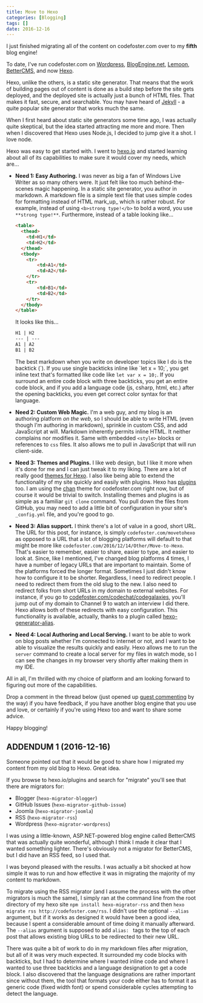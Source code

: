 ```yaml
---
title: Move to Hexo
categories: [Blogging]
tags: []
date: 2016-12-16
---
```


I just finished migrating all of the content on codefoster.com over to my **fifth** blog engine!

To date, I've run codefoster.com on [Wordpress](https://wordpress.com/), [BlogEngine.net](http://dotnetblogengine.net/), [Lemoon](http://www.lemoon.com/), [BetterCMS](http://www.bettercms.com/), and now [Hexo](http://hexo.io).

Hexo, unlike the others, is a static site generator. That means that the work of building pages out of content is done as a build step before the site gets deployed, and the deployed site is actually just a bunch of HTML files. That makes it fast, secure, and searchable. You may have heard of [Jekyll](http://jekyllrb.com/) - a quite popular site generator that works much the same.

When I first heard about static site generators some time ago, I was actually quite skeptical, but the idea started attracting me more and more. Then when I discovered that Hexo uses Node.js, I decided to jump give it a shot. I love node. 

Hexo was easy to get started with. I went to [hexo.io](http://hexo.io) and started learning about all of its capabilities to make sure it would cover my needs, which are...

- **Need 1: Easy Authoring.** I was never as big a fan of Windows Live Writer as so many others were. It just felt like too much behind-the-scenes magic happening. In a static site generator, you author in markdown. A markdown file is a simple text file that uses simple codes for formatting instead of HTML mark_up_ which is rather robust. For example, instead of using `<b>strong type!</b>` to bold a word, you use `**strong type!**`. Furthermore, instead of a table looking like...

    ``` html
    <table>
      <thead>
        <td>H1</td>
        <td>H2</td>
      </thead>
      <tbody>
        <tr>
            <td>A1</td>
            <td>A2</td>
        </tr>
        <tr>
            <td>B1</td>
            <td>B2</td>
        </tr>
      </tbody>
    </table>
    ```

    It looks like this...
    ``` md
    H1 | H2
    --- | ---
    A1 | A2
    B1 | B2
    ```
    The best markdown when you write on developer topics like I do is the backtick (\`). If you use single backticks inline like \`let x = 10;\`, you get inline text that's formatted like code like `let var x = 10;`. If you surround an entire code block with three backticks, you get an entire code block, and if you add a language code (js, csharp, html, etc.) after the opening backticks, you even get correct color syntax for that language.

- **Need 2: Custom Web Magic.** I'm a web guy, and my blog is an authoring platform _on the web_, so I should be able to write HTML (even though I'm authoring in markdown), sprinkle in custom CSS, and add JavaScript at will.
    Markdown inherently permits inline HTML. It neither complains nor modifies it. Same with embedded `<style>` blocks or references to `css` files. It also allows me to pull in JavaScript that will run client-side.

- **Need 3: Themes and Plugins.** I like web design, but I like it more when it's done for me and I can just tweak it to my liking. There are a lot of really good [themes for Hexo](http://hexo.io/themes). I also like being able to extend the functionality of my site quickly and easily with plugins. Hexo has [plugins](http://hexo.io/plugins) too.
    I am using the [chan](https://github.com/denjones/hexo-theme-chan) theme for codefoster.com right now, but of course it would be trivial to switch.
    Installing themes and plugins is as simple as a familiar `git clone` command. You pull down the files from GitHub, you may need to add a little bit of configuration in your site's `_config.yml` file, and you're good to go.

- **Need 3: Alias support.** I think there's a lot of value in a good, short URL. The URL for this post, for instance, is simply `codefoster.com/movetohexo` as opposed to a URL that a lot of blogging platforms will default to that might be more like `codefoster.com/2016/12/14/Other/Move-to-Hexo`. That's easier to remember, easier to share, easier to type, and easier to look at.
    Since, like I mentioned, I've changed blog platforms 4 times, I have a number of legacy URLs that are important to maintain. Some of the platforms forced the longer format. Sometimes I just didn't know how to configure it to be shorter. Regardless, I need to redirect people. I need to redirect them from the old slug to the new.
    I also need to redirect folks from short URLs in my domain to external websites. For instance, if you go to [codefoster.com/codechat/codegalaxies](http://codefoster.com/codechat/codegalaxies), you'll jump out of my domain to Channel 9 to watch an interview I did there.
    Hexo allows both of these redirects with easy configuration. This functionality is available, actually, thanks to a plugin called [hexo-generator-alias](https://github.com/hexojs/hexo-generator-alias).

- **Need 4: Local Authoring and Local Serving.** I want to be able to work on blog posts whether I'm connected to internet or not, and I want to be able to visualize the results quickly and easily.
    Hexo allows me to run the `server` command to create a local server for my files in watch mode, so I can see the changes in my browser very shortly after making them in my IDE.

All in all, I'm thrilled with my choice of platform and am looking forward to figuring out more of the capabilities.

Drop a comment in the thread below (just opened up [guest commenting](/guestcomments) by the way) if you have feedback, if you have another blog engine that you use and love, or certainly if you're using Hexo too and want to share some advice.

Happy blogging! 

## ADDENDUM 1 (2016-12-16)
Someone pointed out that it would be good to share how I migrated my content from my old blog to Hexo. Great idea.

If you browse to hexo.io/plugins and search for "migrate" you'll see that there are migrators for:
- Blogger (`hexo-migrator-blogger`)
- GitHub Issues (`hexo-migrator-github-issue`)
- Joomla (`hexo-migrator-joomla`)
- RSS (`hexo-migrator-rss`)
- Wordpress (`hexo-migrator-wordpress`)

I was using a little-known, ASP.NET-powered blog engine called BetterCMS that was actually quite wonderful, although I think I made it clear that I wanted something lighter. There's obviously not a migrator for BetterCMS, but I did have an RSS feed, so I used that.

I was beyond pleased with the results. I was actually a bit shocked at how simple it was to run and how effective it was in migrating the majority of my content to markdown.

To migrate using the RSS migrator (and I assume the process with the other migrators is much the same), I simply ran at the command line from the root directory of my hexo site `npm install hexo-migrator-rss` and then `hexo migrate rss http://codefoster.com/rss`. I didn't use the optional `--alias` argument, but if it works as designed it would have been a good idea, because I spent a considerable amount of time doing it manually afterward. The `--alias` argument is supposed to add `alias: ` tags to the top of each post that allows existing blog URLs to be redirected to their new URL.

There was quite a bit of work to do in my markdown files after migration, but all of it was very much expected. It surrounded my code blocks with backticks, but I had to determine where I wanted inline code and where I wanted to use three backticks and a language designation to get a code block. I also discovered that the language designations are rather important since without them, the tool that formats your code either has to format it as generic code (fixed width font) or spend considerable cycles attempting to detect the language.